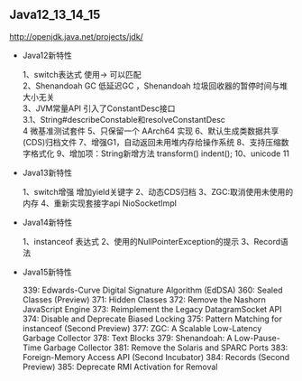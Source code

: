 ## Java12_13_14_15
   http://openjdk.java.net/projects/jdk/
- Java12新特性


    1、switch表达式 使用-> 可以匹配<br>
    2、Shenandoah GC 低延迟GC ，Shenandoah 垃圾回收器的暂停时间与堆大小无关<br>
    3、JVM常量API 引入了ConstantDesc接口<br>
    3.1、String#describeConstable和resolveConstantDesc<br>
    4 微基准测试套件
    5、只保留一个 AArch64 实现
    6、默认生成类数据共享(CDS)归档文件
    7、增强G1，自动返回未用堆内存给操作系统
    8、支持压缩数字格式化
    9、增加项：String新增方法 transform() indent();
    10、unicode 11
- Java13新特性
    
    
    1、switch增强  增加yield关键字
    2、动态CDS归档
    3、ZGC:取消使用未使用的内存
    4、重新实现套接字api NioSocketImpl
    
- Java14新特性
    
    
    1、instanceof 表达式
    2、使用的NullPointerException的提示 
    3、Record语法

- Java15新特性
    
    
    339:	Edwards-Curve Digital Signature Algorithm (EdDSA)
    360:	Sealed Classes (Preview)
    371:	Hidden Classes
    372:	Remove the Nashorn JavaScript Engine
    373:	Reimplement the Legacy DatagramSocket API
    374:	Disable and Deprecate Biased Locking
    375:	Pattern Matching for instanceof (Second Preview)
    377:	ZGC: A Scalable Low-Latency Garbage Collector
    378:	Text Blocks
    379:	Shenandoah: A Low-Pause-Time Garbage Collector
    381:	Remove the Solaris and SPARC Ports
    383:	Foreign-Memory Access API (Second Incubator)
    384:	Records (Second Preview)
    385:	Deprecate RMI Activation for Removal
